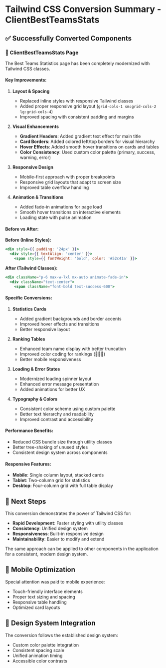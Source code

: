 # Tailwind CSS Conversion Summary - ClientBestTeamsStats

## ✅ Successfully Converted Components

### 🎨 **ClientBestTeamsStats Page**
The Best Teams Statistics page has been completely modernized with Tailwind CSS classes.

#### **Key Improvements:**

1. **Layout & Spacing**
   - Replaced inline styles with responsive Tailwind classes
   - Added proper responsive grid layout (`grid-cols-1 sm:grid-cols-2 lg:grid-cols-4`)
   - Improved spacing with consistent padding and margins

2. **Visual Enhancements**
   - **Gradient Headers**: Added gradient text effect for main title
   - **Card Borders**: Added colored left/top borders for visual hierarchy
   - **Hover Effects**: Added smooth hover transitions on cards and tables
   - **Color Consistency**: Used custom color palette (primary, success, warning, error)

3. **Responsive Design**
   - Mobile-first approach with proper breakpoints
   - Responsive grid layouts that adapt to screen size
   - Improved table overflow handling

4. **Animation & Transitions**
   - Added fade-in animations for page load
   - Smooth hover transitions on interactive elements
   - Loading state with pulse animation

#### **Before vs After:**

**Before (Inline Styles):**
```jsx
<div style={{ padding: '24px' }}>
  <div style={{ textAlign: 'center' }}>
    <span style={{ fontWeight: 'bold', color: '#52c41a' }}>
```

**After (Tailwind Classes):**
```jsx
<div className="p-6 max-w-7xl mx-auto animate-fade-in">
  <div className="text-center">
    <span className="font-bold text-success-600">
```

#### **Specific Conversions:**

1. **Statistics Cards**
   - Added gradient backgrounds and border accents
   - Improved hover effects and transitions
   - Better responsive layout

2. **Ranking Tables**
   - Enhanced team name display with better truncation
   - Improved color coding for rankings (🥇🥈🥉)
   - Better mobile responsiveness

3. **Loading & Error States**
   - Modernized loading spinner layout
   - Enhanced error message presentation
   - Added animations for better UX

4. **Typography & Colors**
   - Consistent color scheme using custom palette
   - Better text hierarchy and readability
   - Improved contrast and accessibility

#### **Performance Benefits:**
- Reduced CSS bundle size through utility classes
- Better tree-shaking of unused styles
- Consistent design system across components

#### **Responsive Features:**
- **Mobile**: Single column layout, stacked cards
- **Tablet**: Two-column grid for statistics
- **Desktop**: Four-column grid with full table display

## 🚀 **Next Steps**

This conversion demonstrates the power of Tailwind CSS for:
- **Rapid Development**: Faster styling with utility classes
- **Consistency**: Unified design system
- **Responsiveness**: Built-in responsive design
- **Maintainability**: Easier to modify and extend

The same approach can be applied to other components in the application for a consistent, modern design system.

## 📱 **Mobile Optimization**

Special attention was paid to mobile experience:
- Touch-friendly interface elements
- Proper text sizing and spacing
- Responsive table handling
- Optimized card layouts

## 🎯 **Design System Integration**

The conversion follows the established design system:
- Custom color palette integration
- Consistent spacing scale
- Unified animation timing
- Accessible color contrasts